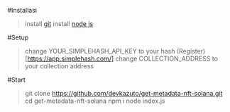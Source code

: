 #Installasi
> install [git](https://git-scm.com/downloads)
> install [node js](https://nodejs.org/en)

#Setup
> change YOUR_SIMPLEHASH_API_KEY to your hash (Register)[https://app.simplehash.com/]
> change COLLECTION_ADDRESS to your collection address

#Start
> git clone https://github.com/devkazuto/get-metadata-nft-solana.git
> cd get-metadata-nft-solana
> npm i
> node index.js